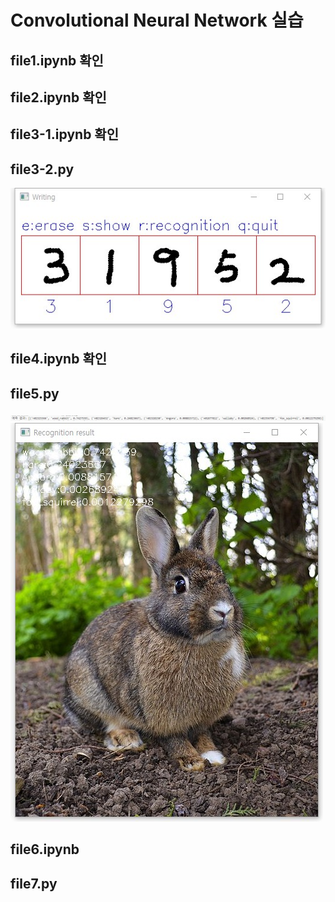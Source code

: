 # Convolutional Neural Network 실습

## file1.ipynb 확인

## file2.ipynb 확인

## file3-1.ipynb 확인

## file3-2.py
![file3-2_result](./results/file3-2_result.JPG)

## file4.ipynb 확인

## file5.py
![file5_predict_result](./results/file5_predict_result.JPG)
![file5_recognition_result](./results/file5_recognition_result.JPG)

## file6.ipynb

## file7.py

